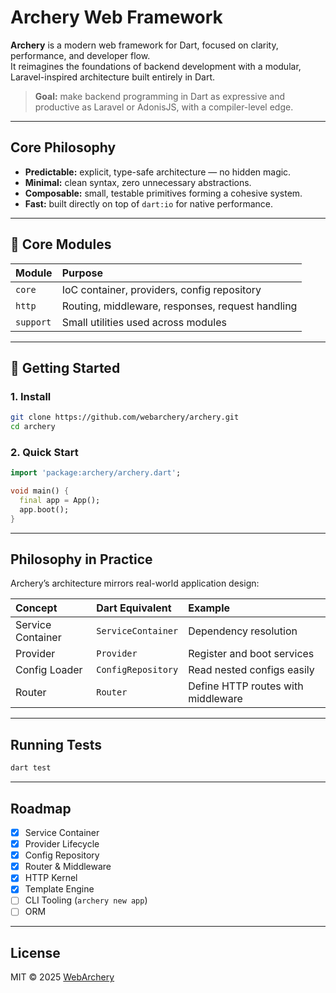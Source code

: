 # Archery Web Framework

**Archery** is a modern web framework for Dart, focused on clarity, performance, and developer flow.  
It reimagines the foundations of backend development with a modular, Laravel-inspired architecture built entirely in Dart.

> **Goal:** make backend programming in Dart as expressive and productive as Laravel or AdonisJS, with a compiler-level edge.

---

## Core Philosophy

- **Predictable:** explicit, type-safe architecture — no hidden magic.  
- **Minimal:** clean syntax, zero unnecessary abstractions.  
- **Composable:** small, testable primitives forming a cohesive system.  
- **Fast:** built directly on top of `dart:io` for native performance.

---

## 🧱 Core Modules

| Module    | Purpose                                          |
| :-------- | :----------------------------------------------- |
| `core`    | IoC container, providers, config repository      |
| `http`    | Routing, middleware, responses, request handling |
| `support` | Small utilities used across modules              |
---

## 🚀 Getting Started

### 1. Install

```bash
git clone https://github.com/webarchery/archery.git
cd archery
```

### 2. Quick Start

```dart
import 'package:archery/archery.dart';

void main() {
  final app = App();
  app.boot();
}
```

---

## Philosophy in Practice

Archery’s architecture mirrors real-world application design:

| Concept           | Dart Equivalent    | Example                            |
| :---------------- | :----------------- | :--------------------------------- |
| Service Container | `ServiceContainer` | Dependency resolution              |
| Provider          | `Provider`         | Register and boot services         |
| Config Loader     | `ConfigRepository` | Read nested configs easily         |
| Router            | `Router`           | Define HTTP routes with middleware |

---

## Running Tests

```bash
dart test
```

---
## Roadmap

* [x] Service Container
* [x] Provider Lifecycle
* [x] Config Repository
* [x] Router & Middleware
* [x] HTTP Kernel
* [x] Template Engine
* [ ] CLI Tooling (`archery new app`)
* [ ] ORM

---

## License

MIT © 2025 [WebArchery](https://github.com/webarchery)
